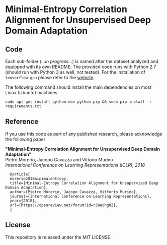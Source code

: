 # Minimal-Entropy Correlation Alignment for Unsupervised Deep Domain Adaptation


## Code
Each sub-folder (*...in progress...*) is named after the dataset analyzed and equipped with its own README. The provided code runs with Python 2.7 (should run with Python 3 as well, not tested). For the installation of ``tensorflow-gpu`` please refer to the [website](http://www.tensorflow.org/install/).

The following command should install the main dependencies on most Linux (Ubuntu) machines

``
sudo apt-get install python-dev python-pip &&
sudo pip install -r requirements.txt
``

## Reference
If you use this code as part of any published research, please acknowledge the following paper:

**"Minimal-Entropy Correlation Alignment for Unsupervised Deep Domain Adaptation"**  
Pietro Morerio, Jacopo Cavazza and Vittorio Murino  
*International Conference on Learning Representations (ICLR), 2018*

      @article{
      morerio2018minimalentropy,
      title={Minimal-Entropy Correlation Alignment for Unsupervised Deep Domain Adaptation},
      author={Pietro Morerio, Jacopo Cavazza, Vittorio Murino},
      journal={International Conference on Learning Representations},
      year={2018},
      url={https://openreview.net/forum?id=rJWechg0Z},
      }
      
## License
This repository is released under the MIT LICENSE.
